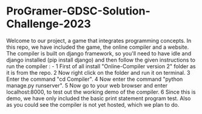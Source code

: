# ProGramer-GDSC-Solution-Challenge-2023

Welcome to our project, a game that integrates programming concepts. In this repo, we have included the game, the online compiler and a website. The compiler is built on django framework, so you'll need to have idle and django installed (pip install django) and then follow the given instructions to run the compiler : -
1 First of all install "Online-Compiler version 2" folder as it is from the repo.
2 Now right click on the folder and run it on terminal.
3 Enter the command "cd Compiler".
4 Now enter the command "python manage.py runserver".
5 Now go to your web browser and enter localhost:8000, to test out the working demo of the compiler.
6 Since this is demo, we have only included the basic print statement program test. Also as you could see the compiler is not yet hosted, which we plan to do.

